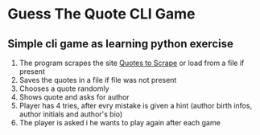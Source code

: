 # Guess The Quote CLI Game

## Simple cli game as learning python exercise

1. The program scrapes the site [Quotes to Scrape](http://quotes.toscrape.com/) or load from a file if present
2. Saves the quotes in a file if file was not present
3. Chooses a quote randomly
4. Shows quote and asks for author
5. Player has 4 tries, after evry mistake is given a hint (author birth infos, author initials and author's bio)
6. The player is asked i he wants to play again after each game
